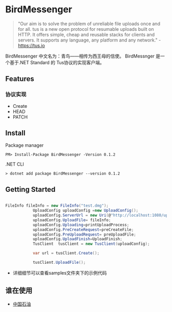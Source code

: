 # BirdMessenger

>"Our aim is to solve the problem of unreliable file uploads once and for all. tus is a new open protocol for resumable uploads built on HTTP. It offers simple, cheap and reusable stacks for clients and servers. It supports any language, any platform and any network." - https://tus.io

BirdMessenger 中文名为：青鸟——相传为西王母的信使。
BirdMessnger 是一个基于.NET Standard 的 Tus协议的实现客户端。

## Features

### 协议实现

* Create
* HEAD
* PATCH

## Install

Package manager

``PM> Install-Package BirdMessenger -Version 0.1.2``

.NET CLI

``> dotnet add package BirdMessenger --version 0.1.2``

## Getting Started

```C#

FileInfo fileInfo = new FileInfo("test.dmg");
            UploadConfig uploadConfig =new UploadConfig();
            uploadConfig.ServerUrl = new Uri(@"http://localhost:1080/uploads");
            uploadConfig.UploadFile= fileInfo;
            uploadConfig.Uploading=printUploadProcess;
            uploadConfig.PreCreateRequest=preCreateFile;
            uploadConfig.PreUploadRequest= preUploadFile;
            uploadConfig.UploadFinish=UploadFinish;
            TusClient  tusClient = new TusClient(uploadConfig);

            var url = tusClient.Create();

            tusClient.UploadFile();
```

* 详细细节可以查看samples文件夹下的示例代码

## 谁在使用

* [中国石油]('https://www.cnpc.com.cn/cnpc/index.shtml')